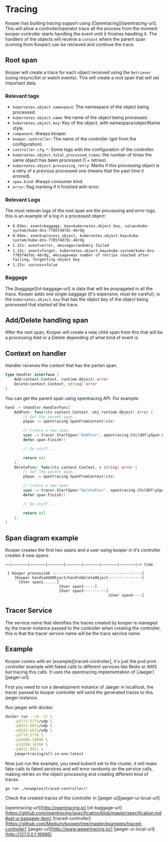 # Tracing

Kooper has builting tracing support using [Opentracing][opentracing-url]. This will allow a controller/operator trace all the process from the moment kooper controller starts handling the event until it finishes handling it. The handlers of the objects will receive a `context` where the parent span (coming from Kooper) can be retrieved and continue the trace.

## Root span

Kooper will create a trace for each object received using the `Retriever` (using resync/list or watch events). This will create a root span that will set important data.

### Relevant tags

* `kubernetes.object.namespace`: The namespace of the object being processed.
* `kubernetes.object.name`: the name of the object being processed.
* `kubernetes.object.key`: Key of the object, with namespace/objectName style.
* `component`: Always kooper.
* `kooper.controller`: The name of the controller (got from the configuration).
* `controller.cfg.*`: Some tags with the configuration of the controller.
* `kubernetes.object.total_processed_times`: the number of times the same object has been processed (1 + retries).
* `kubernetes.object.processing_retry`: Marks if this processing object is a retry of a previous processed one (means that the past time it errored).
* `span.kind`: Always consumer kind.
* `error`: flag marking if it finished with error.

### Relevant Logs

The most relevan logs of the root span are the processing and error logs.
this is an example of a log in a processed object:

* `0.03ms: event=baggage, key=kubernetes.object.key, value=kube-system/kube-dns-7785f4d7dc-4brdg`
* `0.05ms: event=process_object, kubernetes.object.key=kube-system/kube-dns-7785f4d7dc-4brdg`
* `1.32s: event=error, message=randomly failed`
* `1.32s: event=forget, kubernetes.object.key=kube-system/kube-dns-7785f4d7dc-4brdg, message=max number of retries reached after failing, forgetting object key`
* `1.32s: success=false`

### Baggage

The [baggage][ot-baggage-url] is data that will be propagated in all the trace. Kooper adds one single baggage (it's expensive, must be careful), is the `kubernetes.object.key` that has the object key of the object being processed that started all the trace.

## Add/Delete handling span

After the root span, Kooper will create a new child span from this that will be a processing Add or a Delete depending of what kind of event is.

## Context on handler

Handler receives the context that has the parten span.

```go
type Handler interface {
    Add(context.Context, runtime.Object) error
    Delete(context.Context, string) error
}
```

You can get the parent span using opentracing API. For example:

```go
hand := &handler.HandlerFunc{
    AddFunc: func(ctx context.Context, obj runtime.Object) error {
        // Get the parent span.
        pSpan := opentracing.SpanFromContext(ctx)

        // Create a new span.
        span := tracer.StartSpan("AddFunc", opentracing.ChildOf(pSpan.Context()))
        defer span.Finish()

        // Do stuff...

        return nil
    },
    DeleteFunc: func(ctx context.Context, s string) error {
        // Get the parent span.
        pSpan := opentracing.SpanFromContext(ctx)

        // Create a new span.
        span := tracer.StartSpan("DeleteFunc", opentracing.ChildOf(pSpan.Context()))
        defer span.Finish()

        // Do stuff...

        return nil
    },
}
```

## Span diagram example

Kooper creates the first two spans and a user using kooper in it's controller creates 4 new spans.

```text
––|–––––––|–––––––|–––––––|–––––––|–––––––|–––––––|–––––––|–> time

 [ Kooper processJob ········································]
    [Kooper handleAddObject/handleDeleteObject···············]
      [User span1......]
                        [User span2·····]
                        [User span3··········]
                                              [User span4····]
```

## Tracer Service

The service name that identifies the traces created by kooper is managed by the tracer instance passed to the controller when creating the controller, this is that the tracer service name will be the trace service name.

## Example

Kooper comes with an [example][traced-controller], it's just the pod print controller example with faked calls to different services like Redis or AWS but tracing this calls. It uses the opentracing implementation of [Jaeger][jaeger-url].

First you need to run a development instance of Jaeger in localhost, the tracer passed to kooper controller will send the generated traces to this jaeger instance.

Run jaeger with docker.

```bash
docker run --rm -it \
    -p5775:5775/udp \
    -p6831:6831/udp \
    -p6832:6832/udp \
    -p5778:5778 \
    -p16686:16686 \
    -p14268:14268 \
    -p9411:9411 \
    jaegertracing/all-in-one:latest
```

Now just run the example, you need kubectl set to the cluster, it will make fake calls to faked services and will error randomly on the service calls, making retries on the object processing and creating different kind of traces.

```bash
go run ./examples/traced-controller/*
```

Check the created traces of the controller in [jaeger ui][jaeger-ui-local-url]

[opentracing-url][http://opentracing.io]
[ot-baggage-url][https://github.com/opentracing/specification/blob/master/specification.md#set-a-baggage-item]
[traced-controller][https://github.com/Medium/kooper/tree/master/examples/traced-controller]
[jaeger-url][http://www.jaegertracing.io/]
[jaeger-ui-local-url][http://127.0.0.1:16686]